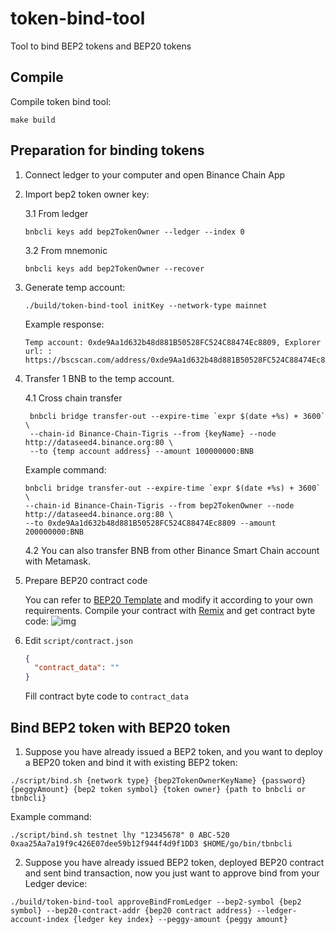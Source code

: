 # token-bind-tool
Tool to bind BEP2 tokens and BEP20 tokens

## Compile

Compile token bind tool:
```shell script
make build
```

## Preparation for binding tokens

1. Connect ledger to your computer and open Binance Chain App
2. Import bep2 token owner key:

    3.1 From ledger
    ```shell script
    bnbcli keys add bep2TokenOwner --ledger --index 0
    ```
    3.2 From mnemonic
    ```shell script
    bnbcli keys add bep2TokenOwner --recover
    ```
3. Generate temp account:
    ```shell script
    ./build/token-bind-tool initKey --network-type mainnet
    ```
    Example response:
    ```text
    Temp account: 0xde9Aa1d632b48d881B50528FC524C88474Ec8809, Explorer url: :  https://bscscan.com/address/0xde9Aa1d632b48d881B50528FC524C88474Ec8809
    ```
   
4. Transfer 1 BNB to the temp account.
   
   4.1 Cross chain transfer
   ```shell script
    bnbcli bridge transfer-out --expire-time `expr $(date +%s) + 3600` \
    --chain-id Binance-Chain-Tigris --from {keyName} --node http://dataseed4.binance.org:80 \
    --to {temp account address} --amount 100000000:BNB
    ```
   Example command:
   ```shell script
   bnbcli bridge transfer-out --expire-time `expr $(date +%s) + 3600` \
   --chain-id Binance-Chain-Tigris --from bep2TokenOwner --node http://dataseed4.binance.org:80 \
   --to 0xde9Aa1d632b48d881B50528FC524C88474Ec8809 --amount 200000000:BNB
   ```
   
   4.2 You can also transfer BNB from other Binance Smart Chain account with Metamask.

5. Prepare BEP20 contract code

    You can refer to [BEP20 Template](https://github.com/binance-chain/bsc-genesis-contract/blob/master/contracts/bep20_template/BEP20Token.template) and modify it according to your own requirements. Compile your contract with [Remix](https://remix.ethereum.org) and get contract byte code:
    ![img](pictures/compile.png)
    
6. Edit `script/contract.json`

    ```json
    {
      "contract_data": ""
    }
    ```
    Fill contract byte code to `contract_data`

## Bind BEP2 token with BEP20 token

1. Suppose you have already issued a BEP2 token, and you want to deploy a BEP20 token and bind it with existing BEP2 token:
```shell script
./script/bind.sh {network type} {bep2TokenOwnerKeyName} {password} {peggyAmount} {bep2 token symbol} {token owner} {path to bnbcli or tbnbcli}
```

Example command:
```shell script
./script/bind.sh testnet lhy "12345678" 0 ABC-520 0xaa25Aa7a19f9c426E07dee59b12f944f4d9f1DD3 $HOME/go/bin/tbnbcli
```

2. Suppose you have already issued BEP2 token, deployed BEP20 contract and sent bind transaction, now you just want to approve bind from your Ledger device:
```shell script
./build/token-bind-tool approveBindFromLedger --bep2-symbol {bep2 symbol} --bep20-contract-addr {bep20 contract address} --ledger-account-index {ledger key index} --peggy-amount {peggy amount}
```